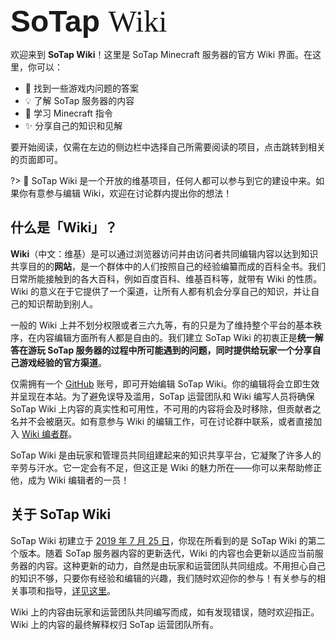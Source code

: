 <span id="main-title" style="font-size: 3rem">
<span style="font-family: Poppins, sans-serif; font-weight: 700">SoTap</span> <span style="font-family: Georgia, serif; font-weight: 500">Wiki</span>
</span>

<script>
if (location.protocol !== "https:") {
   document.getElementById("main-title").after(new DOMParser().parseFromString("<p class='outlined' style='display: block; text-align: center;'>\nOops，你似乎没有通过安全的网络连接访问 SoTap Wiki。<strong>我们强烈建议你切换到<a href='https://" + location.href.substr(7) /* 7 means 'http://' */ + "'>安全链接</a>。</strong></p>", "text/html").querySelector("p"));
}
</script>

欢迎来到 **SoTap Wiki**！这里是 SoTap Minecraft 服务器的官方 Wiki 界面。在这里，你可以：

- 🤔 找到一些游戏内问题的答案
- 💡 了解 SoTap 服务器的内容
- 📖 学习 Minecraft 指令
- ✨ 分享自己的知识和见解

要开始阅读，仅需在左边的侧边栏中选择自己所需要阅读的项目，点击跳转到相关的页面即可。

?> 🌈 SoTap Wiki 是一个开放的维基项目，任何人都可以参与到它的建设中来。如果你有意参与编辑 Wiki，欢迎在讨论群内提出你的想法！

## 什么是「Wiki」？

**Wiki**（中文：维基）是可以通过浏览器访问并由访问者共同编辑内容以达到知识共享目的的**网站**，是一个群体中的人们按照自己的经验编纂而成的百科全书。我们日常所能接触到的各大百科，例如百度百科、维基百科等，就带有 Wiki 的性质。Wiki 的意义在于它提供了一个渠道，让所有人都有机会分享自己的知识，并让自己的知识帮助到别人。

一般的 Wiki 上并不划分权限或者三六九等，有的只是为了维持整个平台的基本秩序，在内容编辑方面所有人都是自由的。我们建立 SoTap Wiki 的初衷正是**统一解答在游玩 SoTap 服务器的过程中所可能遇到的问题，同时提供给玩家一个分享自己游戏经验的官方渠道**。

仅需拥有一个 [GitHub](https://github.com) 账号，即可开始编辑 SoTap Wiki。你的编辑将会立即生效并呈现在本站。为了避免误导及滥用，SoTap 运营团队和 Wiki 编写人员将确保 SoTap Wiki 上内容的真实性和可用性，不可用的内容将会及时移除，但贡献者之名并不会被磨灭。如有意参与 Wiki 的编辑工作，可在讨论群中联系，或者直接加入 [Wiki 编者群](/groups.md?id=sotap-wiki-编者群)。

SoTap Wiki 是由玩家和管理员共同组建起来的知识共享平台，它凝聚了许多人的辛劳与汗水。它一定会有不足，但这正是 Wiki 的魅力所在——你可以来帮助修正他，成为 Wiki 编辑者的一员！

## 关于 SoTap Wiki

SoTap Wiki 初建立于 [2019 年 7 月 25 日](https://github.com/sotapmc/SotapWiki/commit/fd151ec575e73b35214ff57dcc6478715cbe432c)，你现在所看到的是 SoTap Wiki 的第二个版本。随着 SoTap 服务器内容的更新迭代，Wiki 的内容也会更新以适应当前服务器的内容。这种更新的动力，自然是由玩家和运营团队共同组成。不用担心自己的知识不够，只要你有经验和编辑的兴趣，我们随时欢迎你的参与！有关参与的相关事项和指导，[详见这里](/join)。

Wiki 上的内容由玩家和运营团队共同编写而成，如有发现错误，随时欢迎指正。Wiki 上的内容的最终解释权归 SoTap 运营团队所有。